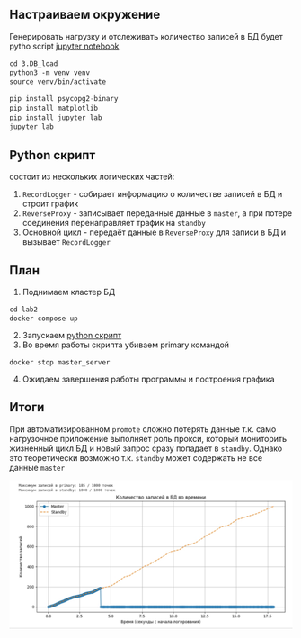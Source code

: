 ## Настраиваем окружение
Генерировать нагрузку и отслеживать количество записей в БД будет pytho script [jupyter notebook](./lab3.ipynb)
```shell
cd 3.DB_load
python3 -m venv venv
source venv/bin/activate
```
```python
pip install psycopg2-binary
pip install matplotlib
pip install jupyter lab
jupyter lab
```

## Python скрипт
состоит из нескольких логических частей:
1) `RecordLogger` - собирает информацию о количестве записей в БД и строит график
2) `ReverseProxy` - записывает переданные данные в `master`, а при потере соединения перенаправляет трафик на `standby`
3) Основной цикл - передаёт данные в `ReverseProxy` для записи в БД и вызывает `RecordLogger`


## План
1) Поднимаем кластер БД
```
cd lab2
docker compose up
```
2) Запускаем [python скрипт](./db_load.ipynb)
3) Во время работы скрипта убиваем primary командой 
```shell
docker stop master_server
```
4) Ожидаем завершения работы программы и построения графика

## Итоги
При автоматизированном `promote` сложно потерять данные т.к. само нагрузочное приложение выполняет роль прокси, который мониторить жизненный цикл БД и новый запрос сразу попадает в `standby`. Однако это теоретически возможно т.к. `standby` может содержать не все данные `master`

![alt text](graph.jpg)

